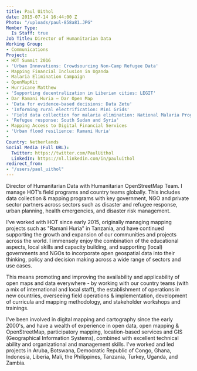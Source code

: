```yaml
---
title: Paul Uithol
date: 2015-07-14 16:44:00 Z
Photo: "/uploads/paul-858a81.JPG"
Member Type:
  Is Staff: true
Job Title: Director of Humanitarian Data
Working Group:
- Communications
Project:
- HOT Summit 2016
- 'Urban Innovations: Crowdsourcing Non-Camp Refugee Data'
- Mapping Financial Inclusion in Uganda
- Malaria Elimination Campaign
- OpenMapKit
- Hurricane Matthew
- 'Supporting decentralization in Liberian cities: LEGIT'
- Dar Ramani Huria — Dar Open Map
- 'Data for evidence-based decisions: Data Zetu'
- 'Informing rural electrification: Mini Grids'
- 'Field data collection for malaria elimination: National Malaria Programme'
- 'Refugee response: South Sudan and Syria'
- Mapping Access to Digital Financial Services
- 'Urban flood resilience: Ramani Huria'
- 
Country: Netherlands
Social Media (Full URL):
  Twitter: https://twitter.com/PaulUithol
  LinkedIn: https://nl.linkedin.com/in/pauluithol
redirect_from:
- "/users/paul_uithol"
---
```


Director of Humanitarian Data with Humanitarian OpenStreetMap Team. I manage HOT’s field programs and country teams globally. This includes data collection & mapping programs with key government, NGO and private sector partners across sectors such as disaster and refugee response, urban planning, health emergencies, and disaster risk management.

I've worked with HOT since early 2015, originally managing mapping projects such as "Ramani Huria" in Tanzania, and have continued supporting the growth and expansion of our communities and projects across the world. I immensely enjoy the combination of the educational aspects, local skills and capacity building, and supporting (local) governments and NGOs to incorporate open geospatial data into their thinking, policy and decision making across a wide range of sectors and use cases.

This means promoting and improving the availability and applicability of open maps and data everywhere - by working with our country teams (with a mix of international and local staff), the establishment of operations in new countries, overseeing field operations & implementation, development of curricula and mapping methodology, and stakeholder workshops and trainings.
 
I've been involved in digital mapping and cartography since the early 2000's, and have a wealth of experience in open data, open mapping & OpenStreetMap, participatory mapping, location-based services and GIS (Geographical Information Systems), combined with excellent technical ability and organizational and management skills. I've worked and led projects in Aruba, Botswana, Democratic Republic of Congo, Ghana, Indonesia, Liberia, Mali, the Philippines, Tanzania, Turkey, Uganda, and Zambia.
